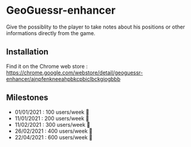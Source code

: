 # GeoGuessr-enhancer

Give the possiblity to the player to take notes about his positions or other informations
directly from the game.

## Installation
Find it on the Chrome web store : 
https://chrome.google.com/webstore/detail/geoguessr-enhancer/ajnpfenkneeahpbkcpbiclbckgiogbbb

## Milestones
- 01/01/2021 : 100 users/week 🎉
- 11/01/2021 : 200 users/week 🎉
- 11/02/2021 : 300 users/week 🎉
- 26/02/2021 : 400 users/week 🎉
- 22/04/2021 : 600 users/week 🎉
